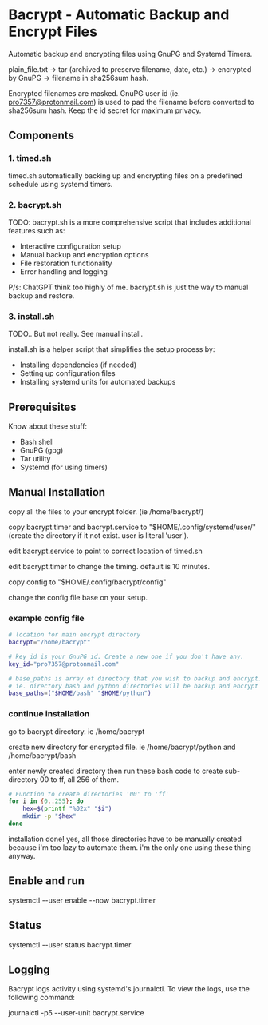 # Bacrypt - Automatic Backup and Encrypt Files

Automatic backup and encrypting files using GnuPG and Systemd Timers.

plain_file.txt -> tar (archived to preserve filename, date, etc.) -> encrypted by GnuPG -> filename in sha256sum hash.

Encrypted filenames are masked. GnuPG user id (ie. pro7357@protonmail.com) is used to pad the filename before converted to sha256sum hash. Keep the id secret for maximum privacy.

## Components

### 1. timed.sh

timed.sh automatically backing up and encrypting files on a predefined schedule using systemd timers.

### 2. bacrypt.sh

TODO: bacrypt.sh is a more comprehensive script that includes additional features such as:

- Interactive configuration setup
- Manual backup and encryption options
- File restoration functionality
- Error handling and logging

P/s: ChatGPT think too highly of me. bacrypt.sh is just the way to manual backup and restore.

### 3. install.sh

TODO.. But not really. See manual install.

install.sh is a helper script that simplifies the setup process by:

- Installing dependencies (if needed)
- Setting up configuration files
- Installing systemd units for automated backups

## Prerequisites

Know about these stuff:

- Bash shell
- GnuPG (gpg)
- Tar utility
- Systemd (for using timers)

## Manual Installation

copy all the files to your encrypt folder. (ie /home/bacrypt/)

copy bacrypt.timer and bacrypt.service to "$HOME/.config/systemd/user/" (create the directory if it not exist. user is literal 'user').

edit bacrypt.service to point to correct location of timed.sh

edit bacrypt.timer to change the timing. default is 10 minutes.

copy config to "$HOME/.config/bacrypt/config"

change the config file base on your setup.

### example config file
``` bash
# location for main encrypt directory
bacrypt="/home/bacrypt"

# key_id is your GnuPG id. Create a new one if you don't have any.
key_id="pro7357@protonmail.com"

# base_paths is array of directory that you wish to backup and encrypt.
# ie. directory bash and python directories will be backup and encrypt to  "/home/bacrypt/bash" and "/home/bacrypt/python"
base_paths=("$HOME/bash" "$HOME/python")
```

### continue installation

go to bacrypt directory. ie /home/bacrypt

create new directory for encrypted file. ie /home/bacrypt/python and /home/bacrypt/bash

enter newly created directory then run these bash code to create sub-directory 00 to ff, all 256 of them.

``` bash
# Function to create directories '00' to 'ff'
for i in {0..255}; do
    hex=$(printf "%02x" "$i")
    mkdir -p "$hex"
done
```

installation done! yes, all those directories have to be manually created because i'm too lazy to automate them. i'm the only one using these thing anyway.


## Enable and run

systemctl --user enable --now bacrypt.timer

## Status

systemctl --user status bacrypt.timer

## Logging

Bacrypt logs activity using systemd's journalctl. To view the logs, use the following command:

journalctl -p5 --user-unit bacrypt.service
